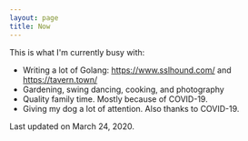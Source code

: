 ```yaml
---
layout: page
title: Now
---
```


This is what I'm currently busy with:

* Writing a lot of Golang: https://www.sslhound.com/ and https://tavern.town/
* Gardening, swing dancing, cooking, and photography
* Quality family time. Mostly because of COVID-19.
* Giving my dog a lot of attention. Also thanks to COVID-19.

Last updated on March 24, 2020.

